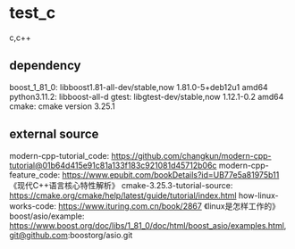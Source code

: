 # test_c

c,c++

##  dependency

boost_1_81_0: libboost1.81-all-dev/stable,now 1.81.0-5+deb12u1 amd64
python3.11.2: libboost-all-d
gtest: libgtest-dev/stable,now 1.12.1-0.2 amd64
cmake: cmake version 3.25.1

##  external source

modern-cpp-tutorial_code: https://github.com/changkun/modern-cpp-tutorial@01b64d415e91c81a133f183c921081d45712b06c
modern-cpp-feature_code: https://www.epubit.com/bookDetails?id=UB77e5a81975b11 《现代C++语言核心特性解析》
cmake-3.25.3-tutorial-source: https://cmake.org/cmake/help/latest/guide/tutorial/index.html
how-linux-works-code: https://www.ituring.com.cn/book/2867 《linux是怎样工作的》
boost/asio/example: https://www.boost.org/doc/libs/1_81_0/doc/html/boost_asio/examples.html, git@github.com:boostorg/asio.git
